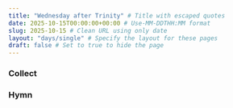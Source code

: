 ```yaml
---
title: "Wednesday after Trinity" # Title with escaped quotes
date: 2025-10-15T00:00:00+00:00 # Use-MM-DDTHH:MM format
slug: 2025-10-15 # Clean URL using only date
layout: "days/single" # Specify the layout for these pages
draft: false # Set to true to hide the page
---
```


### Collect


### Hymn